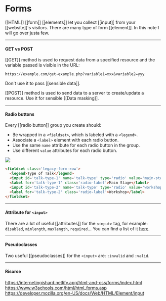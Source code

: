 # Forms

[[HTML]] [[form]] [[elements]] let you collect [[input]] from your [[website]]'s visitors. There are many type of form [[element]].
In this note I will go over justa  few.

---
#### GET vs POST

[[GET]] method is used to request data from a specified resource and the variable passed is visible in the URL:
```url
https://example.com/get-example.php?variable1=xxx&variable2=yyy
```
Don't use it to pass [[sensible data]].


[[POST]] method is used to send data to a server to create/update a resource. Use it for sensible [[Data masking]].

---

#### Radio buttons
Every [[radio button]] group you create should:
-   Be wrapped in a `<fieldset>`, which is labeled with a `<legend>`.
-   Associate a `<label>` element with each radio button.
-   Use the same `name` attribute for each radio button in the group.
-   Use different `value` attributes for each radio button.

![](https://internetingishard.netlify.app/radio-label-fieldset-legend-elements-0affe5.75239169.png)

```html
<fieldset class='legacy-form-row'>
  <legend>Type of Talk</legend>
  <input id='talk-type-1' name='talk-type' type='radio' value='main-stage' />
  <label for='talk-type-1' class='radio-label'>Main Stage</label>
  <input id='talk-type-2' name='talk-type' type='radio' value='workshop' checked />
  <label for='talk-type-2' class='radio-label'>Workshop</label>
</fieldset>
```

---

#### Attribute for `<input>`
There are a lot of useful [[attributes]] for the `<input>` tag, for example: `disabled`, `minlength`, `maxlength`, `required`...
You can find a list of it [here](https://developer.mozilla.org/en-US/docs/Web/HTML/Element/input).

---

#### Pseudoclasses
Two useful [[pseudoclasses]] for the `<input>` are: `:invalid` and `:valid`.

---

#### Risorse

https://internetingishard.netlify.app/html-and-css/forms/index.html
https://www.w3schools.com/html/html_forms.asp
https://developer.mozilla.org/en-US/docs/Web/HTML/Element/input